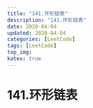 ```yaml
---
title: "141.环形链表"
description: "141.环形链表"
date: 2020-04-04
updated: 2020-04-04
categories: [LeetCode]
tags: [LeetCode]
top_img:
katex: true
---
```



# 141.环形链表
